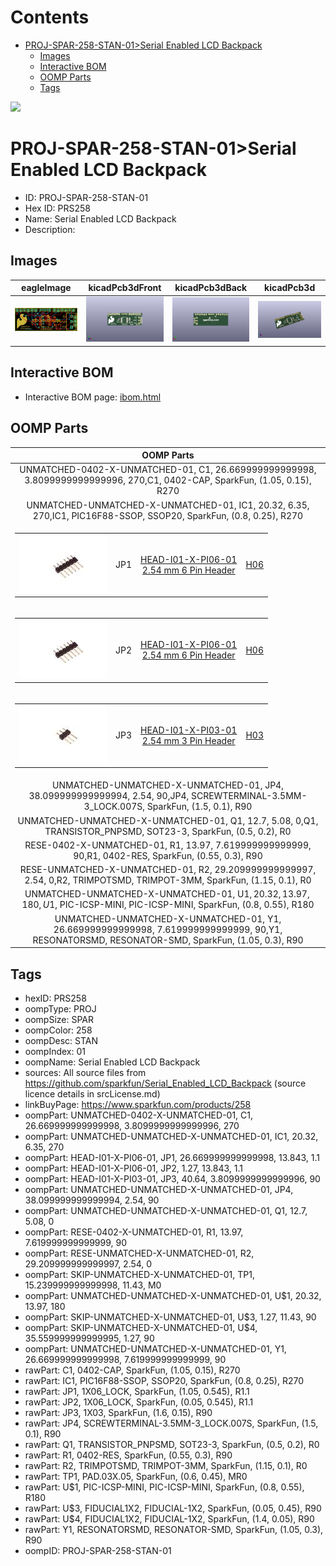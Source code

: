 



Contents
========

* [PROJ-SPAR-258-STAN-01>Serial Enabled LCD Backpack](#proj-spar-258-stan-01serial-enabled-lcd-backpack)
	* [Images](#images)
	* [Interactive BOM](#interactive-bom)
	* [OOMP Parts](#oomp-parts)
	* [Tags](#tags)
  
![][im]
# PROJ-SPAR-258-STAN-01>Serial Enabled LCD Backpack

- ID: PROJ-SPAR-258-STAN-01
- Hex ID: PRS258
- Name: Serial Enabled LCD Backpack
- Description: 

## Images
  
  

|eagleImage|kicadPcb3dFront|kicadPcb3dBack|kicadPcb3d|
| :---: | :---: | :---: | :---: |
|[![eagleImage](eagleImage_140.png)](eagleImage_600.png)|[![kicadPcb3dFront](kicadPcb3dFront_140.png)](kicadPcb3dFront_600.png)|[![kicadPcb3dBack](kicadPcb3dBack_140.png)](kicadPcb3dBack_600.png)|[![kicadPcb3d](kicadPcb3d_140.png)](kicadPcb3d_600.png)|

## Interactive BOM

- Interactive BOM page: [ibom.html](kicad/bom/ibom.html)

## OOMP Parts
  

|OOMP Parts|
| :---: |
|UNMATCHED-0402-X-UNMATCHED-01, C1, 26.669999999999998, 3.8099999999999996, 270,C1, 0402-CAP, SparkFun, (1.05, 0.15), R270|
|UNMATCHED-UNMATCHED-X-UNMATCHED-01, IC1, 20.32, 6.35, 270,IC1, PIC16F88-SSOP, SSOP20, SparkFun, (0.8, 0.25), R270|
|<table><tr><td>![HEAD-I01-X-PI06-01](https://raw.githubusercontent.com/oomlout/oomlout_OOMP_parts/main/HEAD-I01-X-PI06-01/image_140.jpg)</td><td> JP1</td><td>[HEAD-I01-X-PI06-01<br>2.54 mm 6 Pin Header](https://github.com/oomlout/oomlout_OOMP_parts/tree/main/HEAD-I01-X-PI06-01/)</td><td>[H06](https://github.com/oomlout/oomlout_OOMP_parts/tree/main/HEAD-I01-X-PI06-01/)</td></tr></table>|
|<table><tr><td>![HEAD-I01-X-PI06-01](https://raw.githubusercontent.com/oomlout/oomlout_OOMP_parts/main/HEAD-I01-X-PI06-01/image_140.jpg)</td><td> JP2</td><td>[HEAD-I01-X-PI06-01<br>2.54 mm 6 Pin Header](https://github.com/oomlout/oomlout_OOMP_parts/tree/main/HEAD-I01-X-PI06-01/)</td><td>[H06](https://github.com/oomlout/oomlout_OOMP_parts/tree/main/HEAD-I01-X-PI06-01/)</td></tr></table>|
|<table><tr><td>![HEAD-I01-X-PI03-01](https://raw.githubusercontent.com/oomlout/oomlout_OOMP_parts/main/HEAD-I01-X-PI03-01/image_140.jpg)</td><td> JP3</td><td>[HEAD-I01-X-PI03-01<br>2.54 mm 3 Pin Header](https://github.com/oomlout/oomlout_OOMP_parts/tree/main/HEAD-I01-X-PI03-01/)</td><td>[H03](https://github.com/oomlout/oomlout_OOMP_parts/tree/main/HEAD-I01-X-PI03-01/)</td></tr></table>|
|UNMATCHED-UNMATCHED-X-UNMATCHED-01, JP4, 38.099999999999994, 2.54, 90,JP4, SCREWTERMINAL-3.5MM-3_LOCK.007S, SparkFun, (1.5, 0.1), R90|
|UNMATCHED-UNMATCHED-X-UNMATCHED-01, Q1, 12.7, 5.08, 0,Q1, TRANSISTOR_PNPSMD, SOT23-3, SparkFun, (0.5, 0.2), R0|
|RESE-0402-X-UNMATCHED-01, R1, 13.97, 7.619999999999999, 90,R1, 0402-RES, SparkFun, (0.55, 0.3), R90|
|RESE-UNMATCHED-X-UNMATCHED-01, R2, 29.209999999999997, 2.54, 0,R2, TRIMPOTSMD, TRIMPOT-3MM, SparkFun, (1.15, 0.1), R0|
|UNMATCHED-UNMATCHED-X-UNMATCHED-01, U$1, 20.32, 13.97, 180,U$1, PIC-ICSP-MINI, PIC-ICSP-MINI, SparkFun, (0.8, 0.55), R180|
|UNMATCHED-UNMATCHED-X-UNMATCHED-01, Y1, 26.669999999999998, 7.619999999999999, 90,Y1, RESONATORSMD, RESONATOR-SMD, SparkFun, (1.05, 0.3), R90|

## Tags

- hexID: PRS258
- oompType: PROJ
- oompSize: SPAR
- oompColor: 258
- oompDesc: STAN
- oompIndex: 01
- oompName: Serial Enabled LCD Backpack
- sources: All source files from https://github.com/sparkfun/Serial_Enabled_LCD_Backpack (source licence details in srcLicense.md)
- linkBuyPage: https://www.sparkfun.com/products/258
- oompPart: UNMATCHED-0402-X-UNMATCHED-01, C1, 26.669999999999998, 3.8099999999999996, 270
- oompPart: UNMATCHED-UNMATCHED-X-UNMATCHED-01, IC1, 20.32, 6.35, 270
- oompPart: HEAD-I01-X-PI06-01, JP1, 26.669999999999998, 13.843, 1.1
- oompPart: HEAD-I01-X-PI06-01, JP2, 1.27, 13.843, 1.1
- oompPart: HEAD-I01-X-PI03-01, JP3, 40.64, 3.8099999999999996, 90
- oompPart: UNMATCHED-UNMATCHED-X-UNMATCHED-01, JP4, 38.099999999999994, 2.54, 90
- oompPart: UNMATCHED-UNMATCHED-X-UNMATCHED-01, Q1, 12.7, 5.08, 0
- oompPart: RESE-0402-X-UNMATCHED-01, R1, 13.97, 7.619999999999999, 90
- oompPart: RESE-UNMATCHED-X-UNMATCHED-01, R2, 29.209999999999997, 2.54, 0
- oompPart: SKIP-UNMATCHED-X-UNMATCHED-01, TP1, 15.239999999999998, 11.43, M0
- oompPart: UNMATCHED-UNMATCHED-X-UNMATCHED-01, U$1, 20.32, 13.97, 180
- oompPart: SKIP-UNMATCHED-X-UNMATCHED-01, U$3, 1.27, 11.43, 90
- oompPart: SKIP-UNMATCHED-X-UNMATCHED-01, U$4, 35.559999999999995, 1.27, 90
- oompPart: UNMATCHED-UNMATCHED-X-UNMATCHED-01, Y1, 26.669999999999998, 7.619999999999999, 90
- rawPart: C1, 0402-CAP, SparkFun, (1.05, 0.15), R270
- rawPart: IC1, PIC16F88-SSOP, SSOP20, SparkFun, (0.8, 0.25), R270
- rawPart: JP1, 1X06_LOCK, SparkFun, (1.05, 0.545), R1.1
- rawPart: JP2, 1X06_LOCK, SparkFun, (0.05, 0.545), R1.1
- rawPart: JP3, 1X03, SparkFun, (1.6, 0.15), R90
- rawPart: JP4, SCREWTERMINAL-3.5MM-3_LOCK.007S, SparkFun, (1.5, 0.1), R90
- rawPart: Q1, TRANSISTOR_PNPSMD, SOT23-3, SparkFun, (0.5, 0.2), R0
- rawPart: R1, 0402-RES, SparkFun, (0.55, 0.3), R90
- rawPart: R2, TRIMPOTSMD, TRIMPOT-3MM, SparkFun, (1.15, 0.1), R0
- rawPart: TP1, PAD.03X.05, SparkFun, (0.6, 0.45), MR0
- rawPart: U$1, PIC-ICSP-MINI, PIC-ICSP-MINI, SparkFun, (0.8, 0.55), R180
- rawPart: U$3, FIDUCIAL1X2, FIDUCIAL-1X2, SparkFun, (0.05, 0.45), R90
- rawPart: U$4, FIDUCIAL1X2, FIDUCIAL-1X2, SparkFun, (1.4, 0.05), R90
- rawPart: Y1, RESONATORSMD, RESONATOR-SMD, SparkFun, (1.05, 0.3), R90
- oompID: PROJ-SPAR-258-STAN-01



[im]: kicadPcb3d_450.png
